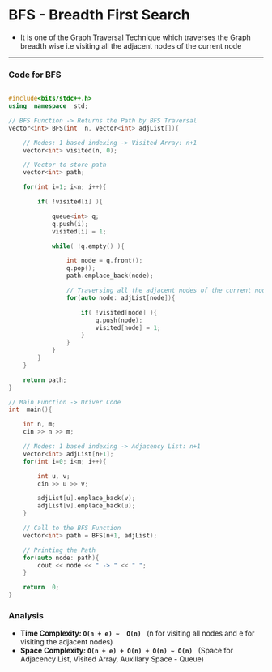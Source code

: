 # BFS - Breadth First Search

- It is one of the Graph Traversal Technique which traverses the Graph breadth wise i.e visiting all the adjacent nodes of the current node

---

### Code for BFS

``` cpp

#include<bits/stdc++.h>
using  namespace  std;

// BFS Function -> Returns the Path by BFS Traversal
vector<int> BFS(int  n, vector<int> adjList[]){

    // Nodes: 1 based indexing -> Visited Array: n+1
    vector<int> visited(n, 0);

    // Vector to store path
    vector<int> path;

    for(int i=1; i<n; i++){

        if( !visited[i] ){

            queue<int> q;
            q.push(i);
            visited[i] = 1;

            while( !q.empty() ){

                int node = q.front();
                q.pop();
                path.emplace_back(node);

                // Traversing all the adjacent nodes of the current node
                for(auto node: adjList[node]){

                    if( !visited[node] ){
                        q.push(node);
                        visited[node] = 1;
                    }
                }
            }
        }
    }

    return path;
}

// Main Function -> Driver Code
int  main(){

    int n, m;
    cin >> n >> m;

    // Nodes: 1 based indexing -> Adjacency List: n+1
    vector<int> adjList[n+1];
    for(int i=0; i<m; i++){

        int u, v;
        cin >> u >> v;

        adjList[u].emplace_back(v);
        adjList[v].emplace_back(u);
    }

    // Call to the BFS Function
    vector<int> path = BFS(n+1, adjList);

    // Printing the Path
    for(auto node: path){
        cout << node << " -> " << " ";
    }

    return  0;
}

```

### Analysis

- **Time Complexity: `O(n + e) ~  O(n) `**  (n for visiting all nodes and e for visiting the adjacent nodes)
- **Space Complexity: `O(n + e) + O(n) + O(n) ~ O(n) `**     (Space for Adjacency List, Visited Array, Auxillary Space - Queue)
